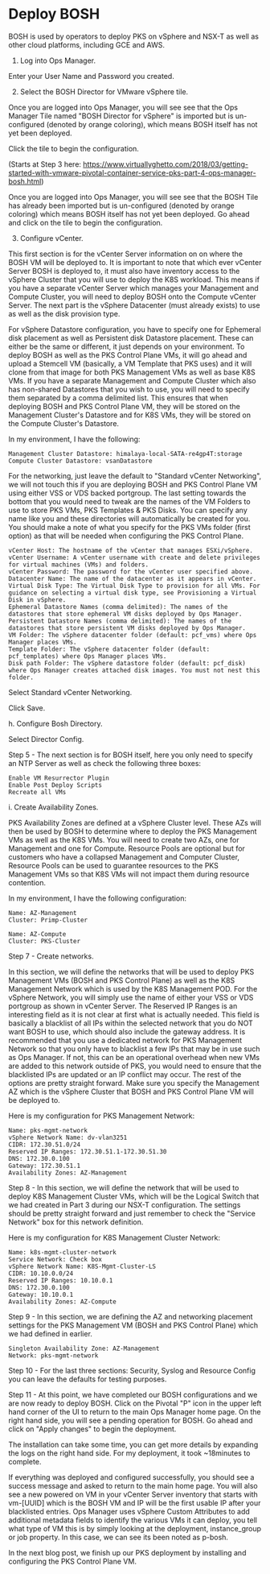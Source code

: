 # Deploy BOSH

BOSH is used by operators to deploy PKS on vSphere and NSX-T as well as other cloud platforms, including GCE and AWS.

1. Log into Ops Manager.

Enter your User Name and Password you created.

2. Select the BOSH Director for VMware vSphere tile.

Once you are logged into Ops Manager, you will see see that the Ops Manager Tile named "BOSH Director for vSphere" is imported but is un-configured (denoted by orange coloring), which means BOSH itself has not yet been deployed. 

Click the tile to begin the configuration.

(Starts at Step 3 here: https://www.virtuallyghetto.com/2018/03/getting-started-with-vmware-pivotal-container-service-pks-part-4-ops-manager-bosh.html)

Once you are logged into Ops Manager, you will see see that the BOSH Tile has already been imported but is un-configured (denoted by orange coloring) which means BOSH itself has not yet been deployed. Go ahead and click on the tile to begin the configuration.

3. Configure vCenter.

This first section is for the vCenter Server information on on where the BOSH VM will be deployed to. It is important to note that which ever vCenter Server BOSH is deployed to, it must also have inventory access to the vSphere Cluster that you will use to deploy the K8S workload. This means if you have a separate vCenter Server which manages your Management and Compute Cluster, you will need to deploy BOSH onto the Compute vCenter Server. The next part is the vSphere Datacenter (must already exists) to use as well as the disk provision type.

For vSphere Datastore configuration, you have to specify one for Ephemeral disk placement as well as Persistent disk Datastore placement. These can either be the same or different, it just depends on your environment. To deploy BOSH as well as the PKS Control Plane VMs, it will go ahead and upload a Stemcell VM (basically, a VM Template that PKS uses) and it will clone from that image for both PKS Management VMs as well as base K8S VMs. If you have a separate Management and Compute Cluster which also has non-shared Datastores that you wish to use, you will need to specify them separated by a comma delimited list. This ensures that when deploying BOSH and PKS Control Plane VM, they will be stored on the Management Cluster's Datastore and for K8S VMs, they will be stored on the Compute Cluster's Datastore.

In my environment, I have the following:

    Management Cluster Datastore: himalaya-local-SATA-re4gp4T:storage
    Compute Cluster Datastore: vsanDatastore

For the networking, just leave the default to "Standard vCenter Networking", we will not touch this if you are deploying BOSH and PKS Control Plane VM using either VSS or VDS backed portgroup. The last setting towards the bottom that you would need to tweak are the names of the VM Folders to use to store PKS VMs, PKS Templates & PKS Disks. You can specify any name like you and these directories will automatically be created for you. You should make a note of what you specify for the PKS VMs folder (first option) as that will be needed when configuring the PKS Control Plane.


    vCenter Host: The hostname of the vCenter that manages ESXi/vSphere.
    vCenter Username: A vCenter username with create and delete privileges for virtual machines (VMs) and folders.
    vCenter Password: The password for the vCenter user specified above.
    Datacenter Name: The name of the datacenter as it appears in vCenter.
    Virtual Disk Type: The Virtual Disk Type to provision for all VMs. For guidance on selecting a virtual disk type, see Provisioning a Virtual Disk in vSphere.
    Ephemeral Datastore Names (comma delimited): The names of the datastores that store ephemeral VM disks deployed by Ops Manager.
    Persistent Datastore Names (comma delimited): The names of the datastores that store persistent VM disks deployed by Ops Manager.
    VM Folder: The vSphere datacenter folder (default: pcf_vms) where Ops Manager places VMs.
    Template Folder: The vSphere datacenter folder (default: pcf_templates) where Ops Manager places VMs.
    Disk path Folder: The vSphere datastore folder (default: pcf_disk) where Ops Manager creates attached disk images. You must not nest this folder.

Select Standard vCenter Networking.

Click Save.

h. Configure Bosh Directory.

Select Director Config.

Step 5 - The next section is for BOSH itself, here you only need to specify an NTP Server as well as check the following three boxes:

    Enable VM Resurrector Plugin
    Enable Post Deploy Scripts
    Recreate all VMs

i. Create Availability Zones.

PKS Availability Zones are defined at a vSphere Cluster level. These AZs will then be used by BOSH to determine where to deploy the PKS Management VMs as well as the K8S VMs. You will need to create two AZs, one for Management and one for Compute. Resource Pools are optional but for customers who have a collapsed Management and Computer Cluster, Resource Pools can be used to guarantee resources to the PKS Management VMs so that K8S VMs will not impact them during resource contention.

In my environment, I have the following configuration:

    Name: AZ-Management
    Cluster: Primp-Cluster

    Name: AZ-Compute
    Cluster: PKS-Cluster


Step 7 - Create networks.

In this section, we will define the networks that will be used to deploy PKS Management VMs (BOSH and PKS Control Plane) as well as the K8S Management Network which is used by the K8S Management POD. For the vSphere Network, you will simply use the name of either your VSS or VDS portgroup as shown in vCenter Server. The Reserved IP Ranges is an interesting field as it is not clear at first what is actually needed. This field is basically a blacklist of all IPs within the selected network that you do NOT want BOSH to use, which should also include the gateway address. It is recommended that you use a dedicated network for PKS Management Network so that you only have to blacklist a few IPs that may be in use such as Ops Manager. If not, this can be an operational overhead when new VMs are added to this network outside of PKS, you would need to ensure that the blacklisted IPs are updated or an IP conflict may occur. The rest of the options are pretty straight forward. Make sure you specify the Management AZ which is the vSphere Cluster that BOSH and PKS Control Plane VM will be deployed to.

Here is my configuration for PKS Management Network:

    Name: pks-mgmt-network
    vSphere Network Name: dv-vlan3251
    CIDR: 172.30.51.0/24
    Reserved IP Ranges: 172.30.51.1-172.30.51.30
    DNS: 172.30.0.100
    Gateway: 172.30.51.1
    Availability Zones: AZ-Management


Step 8 - In this section, we will define the network that will be used to deploy K8S Management Cluster VMs, which will be the Logical Switch that we had created in Part 3 during our NSX-T configuration. The settings should be pretty straight forward and just remember to check the "Service Network" box for this network definition.

Here is my configuration for K8S Management Cluster Network:

    Name: k8s-mgmt-cluster-network
    Service Network: Check box
    vSphere Network Name: K8S-Mgmt-Cluster-LS
    CIDR: 10.10.0.0/24
    Reserved IP Ranges: 10.10.0.1
    DNS: 172.30.0.100
    Gateway: 10.10.0.1
    Availability Zones: AZ-Compute


Step 9 - In this section, we are defining the AZ and networking placement settings for the PKS Management VM (BOSH and PKS Control Plane) which we had defined in earlier.

    Singleton Availability Zone: AZ-Management
    Network: pks-mgmt-network


Step 10 - For the last three sections: Security, Syslog and Resource Config you can leave the defaults for testing purposes.

Step 11 - At this point, we have completed our BOSH configurations and we are now ready to deploy BOSH. Click on the Pivotal "P" icon in the upper left hand corner of the UI to return to the main Ops Manager home page. On the right hand side, you will see a pending operation for BOSH. Go ahead and click on "Apply changes" to begin the deployment.


The installation can take some time, you can get more details by expanding the logs on the right hand side. For my deployment, it took ~18minutes to complete.


If everything was deployed and configured successfully, you should see a success message and asked to return to the main home page. You will also see a new powered on VM in your vCenter Server inventory that starts with vm-[UUID] which is the BOSH VM and IP will be the first usable IP after your blacklisted entries. Ops Manager uses vSphere Custom Attributes to add additional metadata fields to identify the various VMs it can deploy, you tell what type of VM this is by simply looking at the deployment, instance_group or job property. In this case, we can see its been noted as p-bosh.


In the next blog post, we finish up our PKS deployment by installing and configuring the PKS Control Plane VM.
